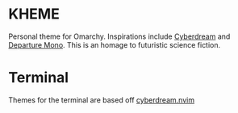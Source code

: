# KHEME

Personal theme for Omarchy.  Inspirations include [Cyberdream](https://github.com/scottmckendry/cyberdream.nvim) and [Departure Mono](https://github.com/rektdeckard/departure-mono).  This is an homage to futuristic science fiction.

# Terminal

Themes for the terminal are based off [cyberdream.nvim](https://github.com/scottmckendry/cyberdream.nvim)

